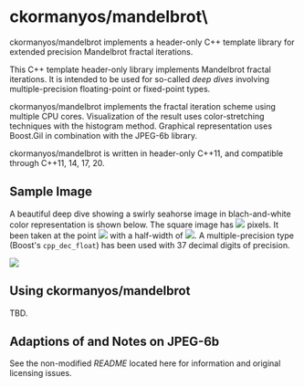 ckormanyos/mandelbrot\
==================

ckormanyos/mandelbrot implements a header-only C++ template library for
extended precision Mandelbrot fractal iterations.

This C++ template header-only library implements Mandelbrot fractal iterations.
It is intended to be used for so-called _deep_ _dives_ involving multiple-precision
floating-point or fixed-point types.

ckormanyos/mandelbrot implements the fractal iteration scheme using multiple
CPU cores. Visualization of the result uses color-stretching techniques with the
histogram method. Graphical representation uses Boost.Gil in combination with the
JPEG-6b library.

ckormanyos/mandelbrot is written in header-only C++11, and compatible through C++11, 14, 17, 20.

## Sample Image

A beautiful deep dive showing a swirly seahorse image in blach-and-white color representation
is shown below. The square image has
<img src="https://render.githubusercontent.com/render/math?math=2048\,\times\,2048">
pixels. It been taken at the point
<img src="https://render.githubusercontent.com/render/math?math=(-0.7453983606667815,\,0.1125046349959942)">
with a half-width of
<img src="https://render.githubusercontent.com/render/math?math=1.76E-12">.
A multiple-precision type (Boost's `cpp_dec_float`) has been used with 37 decimal digits of precision.

![](./images/mandelbrot_MANDELBROT_05_SEAHORSES.jpg)

## Using ckormanyos/mandelbrot

TBD.

## Adaptions of and Notes on JPEG-6b

See the non-modified _README_ located here for information
and original licensing issues.
